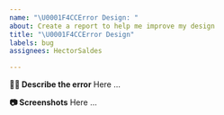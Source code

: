 ```yaml
---
name: "\U0001F4CCError Design: "
about: Create a report to help me improve my design
title: "\U0001F4CCError Design"
labels: bug
assignees: HectorSaldes

---
```


**✍🏽 Describe the error**
Here … 


**📷 Screenshots**
Here …
